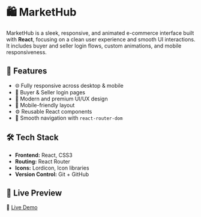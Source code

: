# 🛍️ MarketHub

MarketHub is a sleek, responsive, and animated e-commerce interface built with **React**, focusing on a clean user experience and smooth UI interactions. It includes buyer and seller login flows, custom animations, and mobile responsiveness.
## 🚀 Features

- 🌐 Fully responsive across desktop & mobile
- 🔐 Buyer & Seller login pages
- 🎨 Modern and premium UI/UX design
- 📱 Mobile-friendly layout
- ⚙️ Reusable React components
- 🔁 Smooth navigation with `react-router-dom`

## 🛠️ Tech Stack

- **Frontend:** React, CSS3
- **Routing:** React Router
- **Icons:** Lordicon, Icon libraries
- **Version Control:** Git + GitHub

## 📍 Live Preview
🔗 [Live Demo](https://mts8db1f-5173.inc1.devtunnels.ms/)

